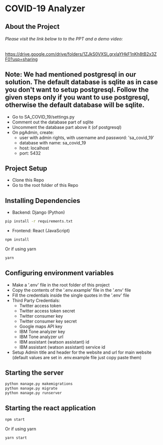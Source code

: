 <h1>COVID-19 Analyzer</h1>

<h2>About the Project</h2>
<h6>Please visit the link below to to the PPT and a demo video:</h6>

https://drive.google.com/drive/folders/1ZJkS0VXSl_grxlaYHkF1nKh8tB2x3ZF0?usp=sharing

## Note: We had mentioned postgresql in our solution. The default database is sqlite as in case you don't want to setup postgresql. Follow the given steps only if you want to use postgresql, otherwise the default database will be sqlite.
- Go to SA_COVID_19/settings.py
- Comment out the database part of sqlite
- Uncomment the database part above it (of postgresql)
- On pgAdmin, create:
    - user with admin rights, with username and password: 'sa_covid_19'
    - database with name: sa_covid_19
    - host: localhost
    - port: 5432

<h2>Project Setup</h2>

- Clone this Repo
- Go to the root folder of this Repo

## Installing Dependencies

- Backend: Django (Python)

```bash
pip install -r requirements.txt
```

- Frontend: React (JavaScript)

```bash
npm install
```
Or if using yarn
```bash
yarn
```

## Configuring environment variables

- Make a '.env' file in the root folder of this project
- Copy the contents of the '.env.example' file in the '.env' file
- Fill the credentials inside the single quotes in the '.env' file
- Third Party Credentials:
    - Twitter access token
    - Twitter access token secret
    - Twitter consumer key
    - Twitter consumer key secret
    - Google maps API key
    - IBM Tone analyzer key
    - IBM Tone analyzer url
    - IBM assistant (watson assistant) id
    - IBM assistant (watson assistant) service id
- Setup Admin title and header for the website and url for main website (default values are set in .env.example file just copy paste them)

## Starting the server

```bash
python manage.py makemigrations
python manage.py migrate
python manage.py runserver
```

## Starting the react application

```bash
npm start
```
Or if using yarn
```bash
yarn start
```